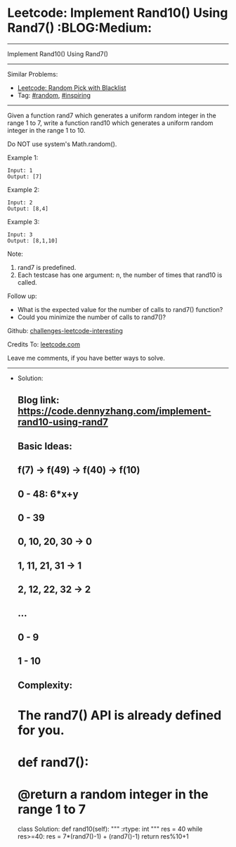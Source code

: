 
# Leetcode: Implement Rand10() Using Rand7()     :BLOG:Medium:

---

Implement Rand10() Using Rand7()  

---

Similar Problems:  

-   [Leetcode: Random Pick with Blacklist](https://code.dennyzhang.com/random-pick-with-blacklist)
-   Tag: [#random](https://code.dennyzhang.com/tag/random), [#inspiring](https://code.dennyzhang.com/tag/inspiring)

---

Given a function rand7 which generates a uniform random integer in the range 1 to 7, write a function rand10 which generates a uniform random integer in the range 1 to 10.  

Do NOT use system's Math.random().  

Example 1:  

    Input: 1
    Output: [7]

Example 2:  

    Input: 2
    Output: [8,4]

Example 3:  

    Input: 3
    Output: [8,1,10]

Note:  

1.  rand7 is predefined.
2.  Each testcase has one argument: n, the number of times that rand10 is called.

Follow up:  

-   What is the expected value for the number of calls to rand7() function?
-   Could you minimize the number of calls to rand7()?

Github: [challenges-leetcode-interesting](https://github.com/DennyZhang/challenges-leetcode-interesting/tree/master/implement-rand10-using-rand7)  

Credits To: [leetcode.com](https://leetcode.com/problems/implement-rand10-using-rand7/description/)  

Leave me comments, if you have better ways to solve.  

---

-   Solution:

    ## Blog link: https://code.dennyzhang.com/implement-rand10-using-rand7
    ## Basic Ideas:
    ##  f(7) -> f(49) -> f(40) -> f(10)
    ##    0 - 48: 6*x+y
    ##    0 - 39
    ##       0, 10, 20, 30 -> 0
    ##       1, 11, 21, 31 -> 1
    ##       2, 12, 22, 32 -> 2
    ##       ...
    ##    0 - 9
    ##    1 - 10
    ## Complexity:
    # The rand7() API is already defined for you.
    # def rand7():
    # @return a random integer in the range 1 to 7
    class Solution:
        def rand10(self):
    	"""
    	:rtype: int
    	"""
    	res = 40
    	while res>=40:
    	    res = 7*(rand7()-1) + (rand7()-1)
    	return res%10+1

